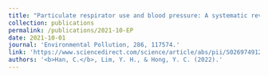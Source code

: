 ```yaml
---
title: "Particulate respirator use and blood pressure: A systematic review and meta-analysis"
collection: publications
permalink: /publications/2021-10-EP
date: 2021-10-01
journal: 'Environmental Pollution, 286, 117574.'
link: 'https://www.sciencedirect.com/science/article/abs/pii/S0269749121011568'
authors: '<b>Han, C.</b>, Lim, Y. H., & Hong, Y. C. (2022).'
---
```

